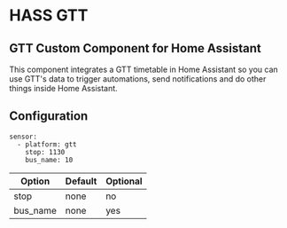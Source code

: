 # HASS GTT

GTT Custom Component for Home Assistant
---

This component integrates a GTT timetable in Home Assistant so you can use GTT's data to trigger automations, send notifications and do other things inside Home Assistant. 


## Configuration

```
sensor:
  - platform: gtt
    stop: 1130
    bus_name: 10
```

| Option | Default | Optional |
|---|---|---|
| stop | none | no |
| bus_name | none | yes |

